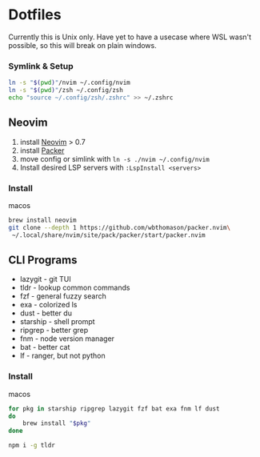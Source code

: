 # Dotfiles

Currently this is Unix only. Have yet to have a usecase where WSL wasn't possible, so this will break on plain windows.

### Symlink & Setup
```bash
ln -s "$(pwd)"/nvim ~/.config/nvim
ln -s "$(pwd)"/zsh ~/.config/zsh
echo "source ~/.config/zsh/.zshrc" >> ~/.zshrc
```

## Neovim

1. install [Neovim](https://github.com/neovim/neovim/wiki/Installing-Neovim) > 0.7
2. install [Packer](https://github.com/wbthomason/packer.nvim#quickstart)
3. move config or simlink with `ln -s ./nvim ~/.config/nvim`
4. Install desired LSP servers with `:LspInstall <servers>`

### Install
macos
```bash
brew install neovim
git clone --depth 1 https://github.com/wbthomason/packer.nvim\
 ~/.local/share/nvim/site/pack/packer/start/packer.nvim
```

## CLI Programs
- lazygit - git TUI
- tldr - lookup common commands
- fzf - general fuzzy search
- exa - colorized ls
- dust - better du
- starship - shell prompt
- ripgrep - better grep
- fnm - node version manager
- bat - better cat
- lf - ranger, but not python

### Install
macos
```bash
for pkg in starship ripgrep lazygit fzf bat exa fnm lf dust
do
	brew install "$pkg"
done

npm i -g tldr
```
